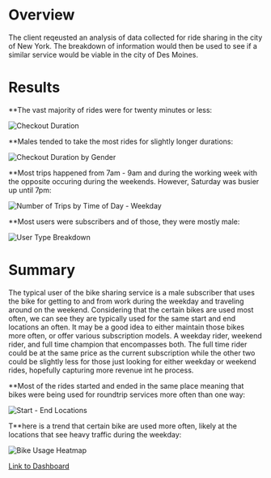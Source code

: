 # Overview

The client reqeusted an analysis of data collected for ride sharing in the city of New York.  The breakdown of information would then be used to see if a similar service would be viable in the city of Des Moines.

# Results
**The vast majority of rides were for twenty minutes or less:

![Checkout Duration](https://user-images.githubusercontent.com/78942457/120128401-df8d5e00-c18f-11eb-9907-6ee04d09e4b6.PNG)

**Males tended to take the most rides for slightly longer durations:

![Checkout Duration by Gender](https://user-images.githubusercontent.com/78942457/120128427-ef0ca700-c18f-11eb-84e8-1ace0e0d81f1.PNG)

**Most trips happened from 7am - 9am and during the working week with the opposite occuring during the weekends.  However, Saturday was busier up until 7pm:

![Number of Trips by Time of Day - Weekday](https://user-images.githubusercontent.com/78942457/120128490-1e231880-c190-11eb-9575-6ea87c248cee.PNG)

**Most users were subscribers and of those, they were mostly male:

![User Type Breakdown](https://user-images.githubusercontent.com/78942457/120128520-2d09cb00-c190-11eb-98b4-336d49768708.PNG)


# Summary

The typical user of the bike sharing service is a male subscriber that uses the bike for getting to and from work during the weekday and traveling around on the weekend. Considering that the certain bikes are used most often, we can see they are typically used for the same start and end locations an often.  It may be a good idea to either maintain those bikes more often, or offer various subscription models.  A weekday rider, weekend rider, and full time champion that encompasses both.  The full time rider could be at the same price as the current subscription while the other two could be slightly less for those just looking for either weekday or weekend rides, hopefully capturing more revenue int he process.

**Most of the rides started and ended in the same place meaning that bikes were being used for roundtrip services more often than one way:

![Start - End Locations](https://user-images.githubusercontent.com/78942457/120128358-cb496100-c18f-11eb-835b-7fe3978105ac.PNG)

T**here is a trend that certain bike are used more often, likely at the locations that see heavy traffic during the weekday:

![Bike Usage Heatmap](https://user-images.githubusercontent.com/78942457/120128605-6e9a7600-c190-11eb-8a91-6d693b4589ab.PNG)


[Link to Dashboard](https://public.tableau.com/views/BikeSharing_16219008630750/Story1?:language=en-US&:display_count=n&:origin=viz_share_link)
